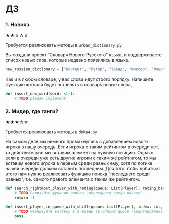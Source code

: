 # ДЗ

### 1. Новояз
★★☆☆☆

Требуется реализовать методы в `urban_dictionary.py`

Вы создали проект “Словаря Нового Русского” языка, и поддерживаете список новых слов, которые недавно появились в языке.

```python
new_russian_dictionary = ["Контент", "Лутер", "Тренд", "Фиксер", "Фэшн", "Хипстер"]
```

Как и в любом словаре, у вас слова идут строго порядку.
Напишите функцию которая будет вставлять в словарь новые слова,

```python
def insert_new_word(word: str):
    # TODO please implement
```

### 2. Мидер, где ганги?
★★★☆☆

Требуется реализовать методы в `doka4.py`

На самом деле мы немного промахнулись с добавлением нового игрока в нашу очередь.
Если игрока с таким рейтингом в очереди нет, то действительно мы вставим элемент на нужную позицию.
Однако если в очереди уже есть другие игроки с таким же рейтингом, то мы вставим нового игрока в первым среди равных ему, хотя по логике нашей очереди должны вставить последним.
Для того чтобы добиться этого нам нужно реализовать функцию поиска “последнего среди равных”,
т.е. самого правого элемента с таким же рейтингом.

```python
def search_rightmost_player_with_rating(queue: List[Player], rating_band: int) -> int:
    # TODO Релизуйте функцию поиска "последнего среди равных"
    return -1

def insert_player_in_queue_with_shift(queue: List[Player], index: int, new_player: Player) -> None:
    # TODO Реализуйте вставку в очередь (в списке queue гарантированно будет свободное место)
    pass
```
